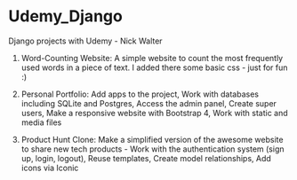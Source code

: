 # Udemy_Django

Django projects with Udemy - Nick Walter

1. Word-Counting Website: A simple website to count the most frequently used words in a piece of text. I added there some basic css - just for fun :)

2. Personal Portfolio: Add apps to the project, Work with databases including SQLite and Postgres, Access the admin panel, Create super users, Make a responsive website with Bootstrap 4, Work with static and media files

3. Product Hunt Clone: Make a simplified version of the awesome website to share new tech products - Work with the authentication system (sign up, login, logout), Reuse templates, Create model relationships, Add icons via Iconic
